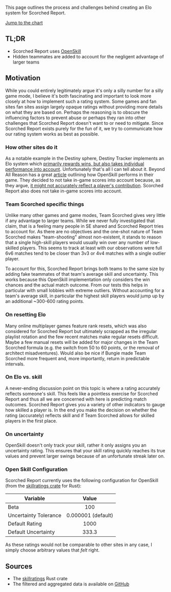 ---
---

This page outlines the process and challenges behind creating an Elo system for Scorched Report.

[Jump to the chart](#science-graph-1)

## TL;DR

- Scorched Report uses [OpenSkill](https://jmlr.org/papers/v12/weng11a.html)
- Hidden teammates are added to account for the negligent advantage of larger teams

## Motivation

While you could entirely legitimately argue it's only a silly number for a silly game mode, I believe it's both fascinating and important to look more closely at how to implement such a rating system. Some games and fan sites fan sites assign largely opaque ratings without providing more details on what they are based on. Perhaps the reasoning is to obscure the influencing factors to prevent abuse or perhaps they ran into other challenges that Scorched Report doesn't want to or need to mitigate. Since Scorched Report exists purely for the fun of it, we try to communicate how our rating system works as best as possible.

### How other sites do it

As a notable example in the Destiny sphere, Destiny Tracker implements an Elo system which [primarily rewards wins, but also takes individual performance into account](https://destinytracker.com/destiny-2/articles/48ae2-destiny-tracker-elo). Unfortunately that's all I can tell about it.
Beyond All Reason has a great [article](https://www.beyondallreason.info/guide/rating-and-lobby-balance) outlining how OpenSkill performs in their game. They decided to not take in-game scores into account because, as they argue, [it might not accurately reflect a player's contribution](https://www.beyondallreason.info/guide/rating-and-lobby-balance#why-cant-we-rate-based-on-in-game-scores). Scorched Report also does not take in-game scores into account.

### Team Scorched specific things

Unlike many other games and game modes, Team Scorched gives very little if any advantage to larger teams. While we never fully investigated that claim, that is a feeling many people in SE shared and Scorched Report tries to account for. As there are no objectives and the one-shot nature of Team Scorched makes "team-shooting" almost non-existent, it stands to reason that a single high-skill players would usually win over any number of low-skilled players. This seems to track at least with our observations were full 6v6 matches tend to be closer than 3v3 or 4v4 matches with a single outlier player.

To account for this, Scorched Report brings both teams to the same size by adding fake teammates of that team's average skill and uncertainty. This works because this OpenSkill implementation only considers the win chances and the actual match outcome. From our tests this helps in particular with small lobbies with extreme outliers. Without accounting for a team's average skill, in particular the highest skill players would jump up by an additional ~300-600 rating points.

### On resetting Elo

Many online multiplayer games feature rank resets, which was also considered for Scorched Report but ultimately scrapped as the irregular playlist rotation and the few recent matches make regular resets difficult. Maybe a few manual resets will be added for major changes in the Team Scorched formula (e.g. the switch from 50 to 60 points, or the removal of architect misadventures). Would also be nice if Bungie made Team Scorched more frequent and, more importantly, return in predictable intervals.

### On Elo vs. skill

A never-ending discussion point on this topic is where a rating accurately reflects someone's skill. This feels like a pointless exercise for Scorched Report and thus all we are concerned with here is predicting match outcomes. Scorched Report gives you a variety of other indicators to gauge how skilled a player is. In the end you make the decision on whether the rating (accurately) reflects skill and if Team Scorched allows for skilled players in the first place.

### On uncertainty

OpenSkill doesn't only track your skill, rather it only assigns you an uncertainty rating. This ensures that your skill rating quickly reaches its true values and prevent larger swings because of an unfortunate streak later on.

### Open Skill Configuration

Scorched Report currently uses the following configuration for OpenSkill (from the [skillratings crate](https://docs.rs/skillratings/latest/skillratings/) for Rust):

| Variable   |      Value      |
|----------|:-------------:|
| Beta |  100 |
| Uncertainty Tolerance |    0.000001 (default)   |
| Default Rating | 1000 |
| Default Uncertainty | 333.3 |

As these ratings would not be comparable to other sites in any case, I simply choose arbitrary values that *felt* right.

## Sources

- The [skillratings](https://docs.rs/skillratings/latest/skillratings/) Rust crate
- The filtered and aggregated data is available on [GitHub](https://github.com/uniQIndividual/scorched.report/tree/main/public/data/science)
